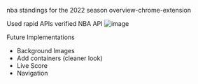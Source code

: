nba standings for the 2022 season overview-chrome-extension

Used rapid APIs verified NBA API
![image](https://user-images.githubusercontent.com/78064051/213057684-771a9b8b-3f23-475b-bbe9-cfcf10585547.png)

Future Implementations
* Background Images
* Add containers (cleaner look)
* Live Score
* Navigation
